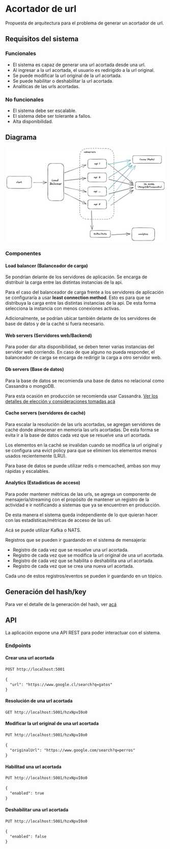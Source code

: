 # Acortador de url

Propuesta de arquitectura para el problema de generar un acortador de url.

## Requisitos del sistema

### Funcionales

- El sistema es capaz de generar una url acortada desde una url.
- Al ingresar a la url acortada, el usuario es redirigido a la url original.
- Se puede modificar la url original de la url acortada.
- Se puede habilitar o deshabilitar la url acortada.
- Analiticas de las urls acortadas.

### No funcionales

- El sistema debe ser escalable.
- El sistema debe ser tolerante a fallos.
- Alta disponibilidad.

## Diagrama

![diagrama de arquitectura](arquitectura.png)

### Componentes

#### Load balancer (Balanceador de carga)

Se pondrían delante de los servidores de aplicación. Se encarga de distribuir la
carga entre las distintas instancias de la api.

Para el caso del balanceador de carga frente a los servidores de aplicación se
configuraría
a usar **least connection method**. Esto es para que se distribuya la carga
entre las distintas
instancias de la api. De esta forma selecciona la instancia con menos conexiones
activas.

Adicionalmente, se podrían ubicar también delante de los servidores de base de
datos y de la caché si fuera necesario.

#### Web servers (Servidores web/Backend)

Para poder dar alta disponibilidad, se deben tener varias instancias del
servidor web corriendo. En caso de que alguno no pueda responder, el balanceador
de carga se encarga de redirigir la carga a otro servidor web.

#### Db servers (Base de datos)

Para la base de datos se recomienda una base de datos no relacional como
Cassandra o mongoDB.

Para esta ocasión en producción se recomienda usar Cassandra.
[Ver los detalles de elección y consideraciones tomadas acá](./docs/base-de-datos.md)

#### Cache servers (servidores de caché)

Para escalar la resolución de las urls acortadas, se agregan servidores de caché
donde almacenar en memoria las urls acortadas. De esta forma se evita ir a la
base
de datos cada vez que se resuelve una url acortada.

Los elementos en la caché se invalidan cuando se modifica la url original y se
configura
una evict policy para que se eliminen los elementos menos usados recientemente
(LRU).

Para base de datos se puede utilizar redis o memcached, ambas son muy rápidas y
escalables.

#### Analytics (Estadísticas de acceso)

Para poder mantener métricas de las urls, se agrega un componente de
mensajería/streaming con el propósito de mantener un registro de la actividad e
ir notificando a sistemas que ya se encuentren en producción.

De esta manera el sistema queda independiente de lo que quieran hacer con las
estadísticas/métricas de acceso de las url.

Acá se puede utilizar Kafka o NATS.

Registros que se pueden ir guardando en el sistema de mensajería:
- Registro de cada vez que se resuelve una url acortada.
- Registro de cada vez que se modifica la url original de una url acortada.
- Registro de cada vez que se habilita o deshabilita una url acortada.
- Registro de cada vez que se crea una nueva url acortada.

Cada uno de estos registros/eventos se pueden ir guardando en un tópico.

## Generación del hash/key

Para ver el detalle de la generación del hash, ver [acá](./docs/generar-shorl-url.md)

## API

La aplicación expone una API REST para poder interactuar con el sistema.

### Endpoints

#### Crear una url acortada

```http request
POST http://localhost:5001

{
  "url": "https://www.google.cl/search?q=gatos"
}
```

#### Resolución de una url acortada

```http request
GET http://localhost:5001/hzxNpvI0o0
```

#### Modificar la url original de una url acortada

```http request
PUT http://localhost:5001/hzxNpvI0o0

{
  "originalUrl": "https://www.google.com/search?q=perros"
}
```

#### Habilitad una url acortada

```http request
PUT http://localhost:5001/hzxNpvI0o0

{
  "enabled": true
}
```

#### Deshabilitar una url acortada

```http request
PUT http://localhost:5001/hzxNpvI0o0

{
  "enabled": false
}
```
